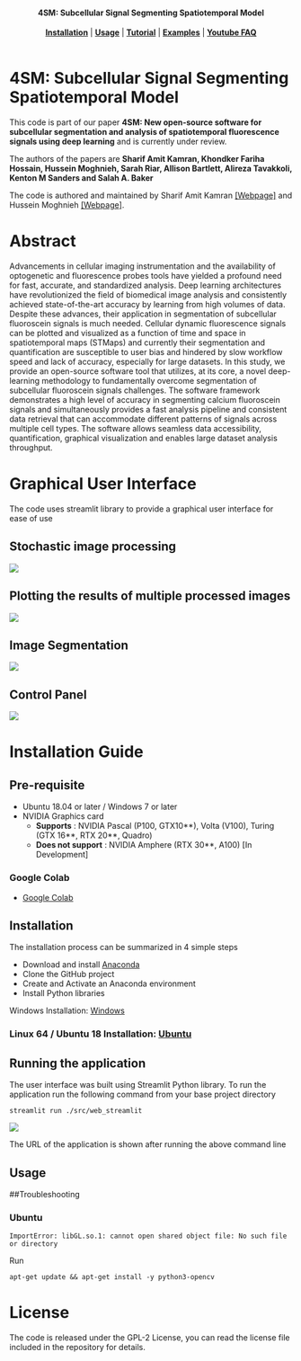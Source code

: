 
<h4 align="center">
  4SM: Subcellular Signal Segmenting Spatiotemporal Model
</h4>

<div align="center">
  <a href="#installation"><b>Installation</b></a> |
  <a href="#usage"><b>Usage</b></a> |
  <a href="https://github.com/SharifAmit/4SM/tree/main/examples/tutorial#tutorial-1"><b>Tutorial</b></a> |
  <a href="https://github.com/SharifAmit/4SM/tree/main/examples"><b>Examples</b></a> |
  <a href="https://www.youtube.com/"><b>Youtube FAQ</b></a>
</div>

<br/>


# 4SM: Subcellular Signal Segmenting Spatiotemporal Model

This code is part of our paper **4SM: New open-source software for subcellular segmentation and analysis of spatiotemporal fluorescence signals using deep learning** and is currently under review.

The authors of the papers are <b>Sharif Amit Kamran, Khondker Fariha Hossain, Hussein Moghnieh, Sarah Riar, Allison Bartlett, Alireza Tavakkoli, Kenton M Sanders and Salah A. Baker</b>

The code is authored and maintained by Sharif Amit Kamran [[Webpage]](https://www.sharifamit.com/) and Hussein Moghnieh [[Webpage]](https://medium.com/@husseinmoghnie).

# Abstract

Advancements in cellular imaging instrumentation and the availability of optogenetic and
fluorescence probes tools have yielded a profound need for fast, accurate, and standardized
analysis. Deep learning architectures have revolutionized the field of biomedical image analysis
and consistently achieved state-of-the-art accuracy by learning from high volumes of data.
Despite these advances, their application in segmentation of subcellular fluoroscein 
signals is much needed. Cellular dynamic fluorescence signals can be plotted and visualized as a
function of time and space in spatiotemporal maps (STMaps) and currently their segmentation
and quantification are susceptible to user bias and hindered by slow workflow speed and lack of
accuracy, especially for large datasets. In this study, we provide an open-source software tool
that utilizes, at its core, a novel deep-learning methodology to fundamentally overcome
segmentation of subcellular fluoroscein  signals challenges. The software framework
demonstrates a high level of accuracy in segmenting calcium fluoroscein  signals and
simultaneously provides a fast analysis pipeline and consistent data retrieval that can
accommodate different patterns of signals across multiple cell types. The software allows
seamless data accessibility, quantification, graphical visualization and enables large dataset
analysis throughput.

# Graphical User Interface
The code uses streamlit library to provide a graphical user interface for ease of use

## Stochastic image processing
![](installation_guides/allison_stochastic.png)  
  
## Plotting the results of multiple processed images
![](installation_guides/sharif_plots.png)

## Image Segmentation
![](docs/Image_Segmentation.png)  

## Control Panel
![](docs/control_panel.png)  

# Installation Guide


## Pre-requisite
- Ubuntu 18.04 or later / Windows 7 or later
- NVIDIA Graphics card
    - **Supports** : NVIDIA Pascal (P100, GTX10**), Volta (V100), Turing (GTX 16**, RTX 20**, Quadro)
    - **Does not support** : NVIDIA Amphere (RTX 30**, A100) [In Development]

### Google Colab
- [Google Colab](https://colab.research.google.com/drive/1mlmrOho8D5Cd-eqlV-aZHAYAY-EpEjmj?usp=sharing)


## Installation

The installation process can be summarized in 4 simple steps
- Download and install [Anaconda](https://www.anaconda.com/products/individual) 
- Clone the GitHub project
- Create and Activate an Anaconda environment
- Install Python libraries

 Windows Installation: [Windows](docs/Windows_Installation_Guide.md)

### Linux 64 / Ubuntu 18 Installation: [Ubuntu](docs/Ubuntu_Instllation_Guide.md)  


## Running the application

The user interface was built using Streamlit Python library. To run the application run the following command from your base project directory

```
streamlit run ./src/web_streamlit 
```
![](docs/linux_guide/streamlit.png)

The URL of the application is shown after running the above command line

## Usage




##Troubleshooting
### Ubuntu
```
ImportError: libGL.so.1: cannot open shared object file: No such file or directory
```
Run
```
apt-get update && apt-get install -y python3-opencv
```


# License
The code is released under the GPL-2 License, you can read the license file included in the repository for details.
